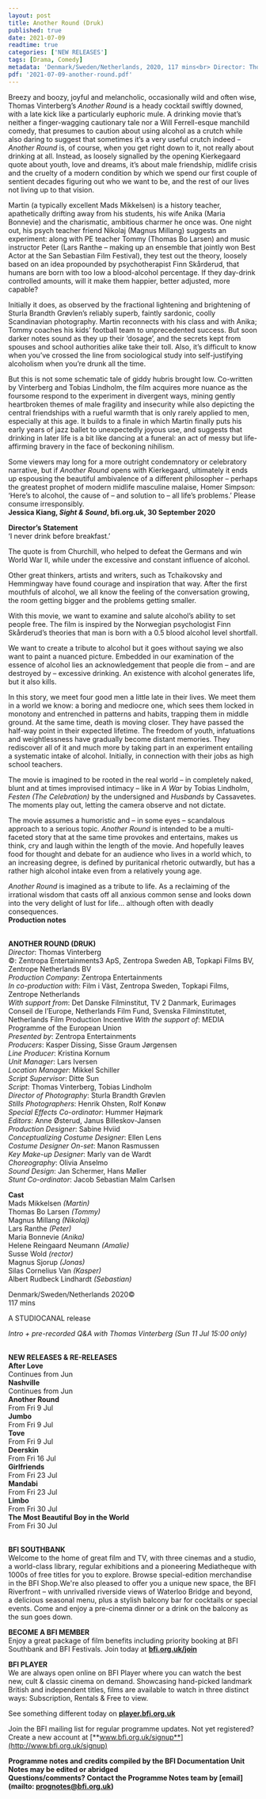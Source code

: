 ```yaml
---
layout: post
title: Another Round (Druk)
published: true
date: 2021-07-09
readtime: true
categories: ['NEW RELEASES']
tags: [Drama, Comedy]
metadata: 'Denmark/Sweden/Netherlands, 2020, 117 mins<br> Director: Thomas Vinterberg'
pdf: '2021-07-09-another-round.pdf'
---
```


Breezy and boozy, joyful and melancholic, occasionally wild and often wise, Thomas Vinterberg’s _Another Round_ is a heady cocktail swiftly downed, with a late kick like a particularly euphoric mule. A drinking movie that’s neither a finger-wagging cautionary tale nor a Will Ferrell-esque manchild comedy, that presumes to caution about using alcohol as a crutch while also daring to suggest that sometimes it’s a very useful crutch indeed – _Another Round_ is, of course, when you get right down to it, not really about drinking at all. Instead, as loosely signalled by the opening Kierkegaard quote about youth, love and dreams, it’s about male friendship, midlife crisis and the cruelty of a modern condition by which we spend our first couple of sentient decades figuring out who we want to be, and the rest of our lives not living up to that vision.

Martin (a typically excellent Mads Mikkelsen) is a history teacher, apathetically drifting away from his students, his wife Anika (Maria Bonnevie) and the charismatic, ambitious charmer he once was. One night out, his psych teacher friend Nikolaj (Magnus Millang) suggests an experiment: along with PE teacher Tommy (Thomas Bo Larsen) and music instructor Peter (Lars Ranthe – making up an ensemble that jointly won Best Actor at the San Sebastian Film Festival), they test out the theory, loosely based on an idea propounded by psychotherapist Finn Skårderud, that humans are born with too low a blood-alcohol percentage. If they day-drink controlled amounts, will it make them happier, better adjusted, more capable?

Initially it does, as observed by the fractional lightening and brightening of Sturla Brandth Grøvlen’s reliably superb, faintly sardonic, coolly Scandinavian photography. Martin reconnects with his class and with Anika; Tommy coaches his kids’ football team to unprecedented success. But soon darker notes sound as they up their ‘dosage’, and the secrets kept from spouses and school authorities alike take their toll. Also, it’s difficult to know when you’ve crossed the line from sociological study into self-justifying alcoholism when you’re drunk all the time.

But this is not some schematic tale of giddy hubris brought low. Co-written by Vinterberg and Tobias Lindholm, the film acquires more nuance as the foursome respond to the experiment in divergent ways, mining gently heartbroken themes of male fragility and insecurity while also depicting the central friendships with a rueful warmth that is only rarely applied to men, especially at this age. It builds to a finale in which Martin finally puts his early years of jazz ballet to unexpectedly joyous use, and suggests that drinking in later life is a bit like dancing at a funeral: an act of messy but life-affirming bravery in the face of beckoning nihilism.

Some viewers may long for a more outright condemnatory or celebratory narrative, but if _Another Round_ opens with Kierkegaard, ultimately it ends up espousing the beautiful ambivalence of a different philosopher – perhaps the greatest prophet of modern midlife masculine malaise, Homer Simpson: ‘Here’s to alcohol, the cause of – and solution to – all life’s problems.’  Please consume irresponsibly.  
**Jessica Kiang, _Sight & Sound_, bfi.org.uk, 30 September 2020**

**Director’s Statement**  
‘I never drink before breakfast.’

The quote is from Churchill, who helped to defeat the Germans and win  World War II, while under the excessive and constant influence of alcohol.

Other great thinkers, artists and writers, such as Tchaikovsky and Hemmingway have found courage and inspiration that way. After the first mouthfuls of alcohol, we all know the feeling of the conversation growing, the room getting bigger and the problems getting smaller.

With this movie, we want to examine and salute alcohol’s ability to set people free. The film is inspired by the Norwegian psychologist Finn Skårderud’s theories that man is born with a 0.5 blood alcohol level shortfall.

We want to create a tribute to alcohol but it goes without saying we also want to paint a nuanced picture. Embedded in our examination of the essence of alcohol lies an acknowledgement that people die from – and are destroyed by – excessive drinking. An existence with alcohol generates life, but it also kills.

In this story, we meet four good men a little late in their lives. We meet them in a world we know: a boring and mediocre one, which sees them locked in monotony and entrenched in patterns and habits, trapping them in middle ground. At the same time, death is moving closer. They have passed the half-way point in their expected lifetime. The freedom of youth, infatuations and weightlessness have gradually become distant memories. They rediscover all of it and much more by taking part in an experiment entailing a systematic intake of alcohol. Initially, in connection with their jobs as high school teachers.

The movie is imagined to be rooted in the real world – in completely naked, blunt and at times improvised intimacy – like in _A War_ by Tobias Lindholm, _Festen (The Celebration)_ by the undersigned and _Husbands_ by Cassavetes. The moments play out, letting the camera observe and not dictate.

The movie assumes a humoristic and – in some eyes – scandalous approach to a serious topic. _Another Round_ is intended to be a multi-faceted story that at the same time provokes and entertains, makes us think, cry and laugh within the length of the movie. And hopefully leaves food for thought and debate for an audience who lives in a world which, to an increasing degree, is defined by puritanical rhetoric outwardly, but has a rather high alcohol intake even from a relatively young age.

_Another Round_ is imagined as a tribute to life. As a reclaiming of the irrational wisdom that casts off all anxious common sense and looks down into the very delight of lust for life… although often with deadly consequences.  
**Production notes**
<br><br>


**ANOTHER ROUND (DRUK)**  
_Director_: Thomas Vinterberg  
©: Zentropa Entertainments3 ApS,  Zentropa Sweden AB, Topkapi Films BV, Zentrope Netherlands BV  
_Production Company_: Zentropa Entertainments  
_In co-production with_: Film i Väst, Zentropa Sweden, Topkapi Films, Zentrope Netherlands  
_With support from_: Det Danske Filminstitut,  TV 2 Danmark, Eurimages Conseil de l’Europe, Netherlands Film Fund, Svenska Filminstitutet, Netherlands Film Production Incentive 
_With the support of_:  MEDIA Programme of the European Union  
_Presented by_: Zentropa Entertainments  
_Producers_: Kasper Dissing, Sisse Graum Jørgensen  
_Line Producer_: Kristina Kornum  
_Unit Manager_: Lars Iversen  
_Location Manager_: Mikkel Schiller  
_Script Supervisor_: Ditte Sun  
_Script_: Thomas Vinterberg, Tobias Lindholm  
_Director of Photography_: Sturla Brandth Grøvlen  
_Stills Photographers_: Henrik Ohsten, Rolf Konøw  
_Special Effects Co-ordinator_: Hummer Højmark  
_Editors_: Anne Østerud, Janus Billeskov-Jansen  
_Production Designer_: Sabine Hviid  
_Conceptualizing Costume Designer_: Ellen Lens  
_Costume Designer On-set_: Manon Rasmussen  
_Key Make-up Designer_: Marly van de Wardt  
_Choreography_: Olivia Anselmo  
_Sound Design_: Jan Schermer, Hans Møller  
_Stunt Co-ordinator_: Jacob Sebastian Malm Carlsen

**Cast**  
Mads Mikkelsen _(Martin)_  
Thomas Bo Larsen _(Tommy)_  
Magnus Millang _(Nikolaj)_  
Lars Ranthe _(Peter)_  
Maria Bonnevie _(Anika)_  
Helene Reingaard Neumann _(Amalie)_  
Susse Wold _(rector)_  
Magnus Sjorup _(Jonas)_  
Silas Cornelius Van _(Kasper)_  
Albert Rudbeck Lindhardt _(Sebastian)_

Denmark/Sweden/Netherlands 2020©  
117 mins

A STUDIOCANAL release

_Intro + pre-recorded Q&A with Thomas Vinterberg (Sun 11 Jul 15:00 only)_
<br><br>

**NEW RELEASES & RE-RELEASES**<br>
**After Love**<br>
Continues from Jun<br>
**Nashville**<br>
Continues from Jun<br>
**Another Round**<br>
From Fri 9 Jul<br>
**Jumbo**<br>
From Fri 9 Jul<br>
**Tove**<br>
From Fri 9 Jul<br>
**Deerskin**<br>
From Fri 16 Jul<br>
**Girlfriends**<br>
From Fri 23 Jul<br>
**Mandabi**<br>
From Fri 23 Jul<br>
**Limbo**<br>
From Fri 30 Jul<br>
**The Most Beautiful Boy in the World**<br>
From Fri 30 Jul<br>
<br>

**BFI SOUTHBANK**  
Welcome to the home of great film and TV, with three cinemas and a studio, a world-class library, regular exhibitions and a pioneering Mediatheque with 1000s of free titles for you to explore. Browse special-edition merchandise in the BFI Shop.We&#39;re also pleased to offer you a unique new space, the BFI Riverfront – with unrivalled riverside views of Waterloo Bridge and beyond, a delicious seasonal menu, plus a stylish balcony bar for cocktails or special events. Come and enjoy a pre-cinema dinner or a drink on the balcony as the sun goes down.  

**BECOME A BFI MEMBER**  
Enjoy a great package of film benefits including priority booking at BFI Southbank and BFI Festivals. Join today at [**bfi.org.uk/join**](http://www.bfi.org.uk/join)  

**BFI PLAYER**  
 We are always open online on BFI Player where you can watch the best new, cult &amp; classic cinema on demand. Showcasing hand-picked landmark British and independent titles, films are available to watch in three distinct ways: Subscription, Rentals &amp; Free to view.  

See something different today on [**player.bfi.org.uk**](https://player.bfi.org.uk)  

Join the BFI mailing list for regular programme updates. Not yet registered? Create a new account at [**www.bfi.org.uk/signup**](http://www.bfi.org.uk/signup)

**Programme notes and credits compiled by the BFI Documentation Unit  
Notes may be edited or abridged  
Questions/comments? Contact the Programme Notes team by [email](mailto: prognotes@bfi.org.uk)**

<!--stackedit_data:
eyJoaXN0b3J5IjpbMTY4MzY2NDAwMl19
-->
